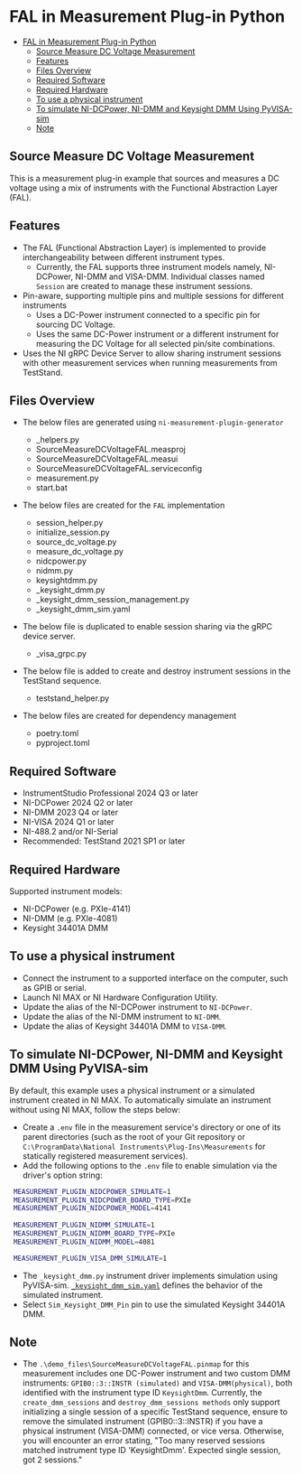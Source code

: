 # FAL in Measurement Plug-in Python

- [FAL in Measurement Plug-in Python](#fal-in-measurement-plug-in-python)
  - [Source Measure DC Voltage Measurement](#source-measure-dc-voltage-measurement)
  - [Features](#features)
  - [Files Overview](#files-overview)
  - [Required Software](#required-software)
  - [Required Hardware](#required-hardware)
  - [To use a physical instrument](#to-use-a-physical-instrument)
  - [To simulate NI-DCPower, NI-DMM and Keysight DMM Using PyVISA-sim](#to-simulate-ni-dcpower-ni-dmm-and-keysight-dmm-using-pyvisa-sim)
  - [Note](#note)

## Source Measure DC Voltage Measurement

This is a measurement plug-in example that sources and measures a DC voltage using a mix of
instruments with the Functional Abstraction Layer (FAL).

## Features

- The FAL (Functional Abstraction Layer) is implemented to provide interchangeability between
  different instrument types.
  - Currently, the FAL supports three instrument models namely, NI-DCPower, NI-DMM and VISA-DMM.
    Individual classes named `Session` are created to manage these instrument sessions.
- Pin-aware, supporting multiple pins and multiple sessions for different instruments
  - Uses a DC-Power instrument connected to a specific pin for sourcing DC Voltage.
  - Uses the same DC-Power instrument or a different instrument for measuring the DC Voltage for all
    selected pin/site combinations.
- Uses the NI gRPC Device Server to allow sharing instrument sessions with other measurement
  services when running measurements from TestStand.

## Files Overview

- The below files are generated using `ni-measurement-plugin-generator`
  - _helpers.py
  - SourceMeasureDCVoltageFAL.measproj
  - SourceMeasureDCVoltageFAL.measui
  - SourceMeasureDCVoltageFAL.serviceconfig
  - measurement.py
  - start.bat

- The below files are created for the `FAL` implementation
  - session_helper.py
  - initialize_session.py
  - source_dc_voltage.py
  - measure_dc_voltage.py
  - nidcpower.py
  - nidmm.py
  - keysightdmm.py
  - _keysight_dmm.py
  - _keysight_dmm_session_management.py
  - _keysight_dmm_sim.yaml

- The below file is duplicated to enable session sharing via the gRPC device server.
  - _visa_grpc.py

- The below file is added to create and destroy instrument sessions in the TestStand sequence.
  - teststand_helper.py

- The below files are created for dependency management
  - poetry.toml
  - pyproject.toml

## Required Software

- InstrumentStudio Professional 2024 Q3 or later
- NI-DCPower 2024 Q2 or later
- NI-DMM 2023 Q4 or later
- NI-VISA 2024 Q1 or later
- NI-488.2 and/or NI-Serial
- Recommended: TestStand 2021 SP1 or later

## Required Hardware

Supported instrument models:

- NI-DCPower (e.g. PXIe-4141)
- NI-DMM (e.g. PXIe-4081)
- Keysight 34401A DMM

## To use a physical instrument

- Connect the instrument to a supported interface on the computer, such as GPIB or serial.
- Launch NI MAX or NI Hardware Configuration Utility.
- Update the alias of the NI-DCPower instrument to `NI-DCPower`.
- Update the alias of the NI-DMM instrument to `NI-DMM`.
- Update the alias of Keysight 34401A DMM to `VISA-DMM`.

## To simulate NI-DCPower, NI-DMM and Keysight DMM Using PyVISA-sim

By default, this example uses a physical instrument or a simulated instrument
created in NI MAX. To automatically simulate an instrument without using NI MAX,
follow the steps below:

- Create a `.env` file in the measurement service's directory or one of its
  parent directories (such as the root of your Git repository or
  `C:\ProgramData\National Instruments\Plug-Ins\Measurements` for statically
  registered measurement services).
- Add the following options to the `.env` file to enable simulation via the
  driver's option string:

 ```bash
  MEASUREMENT_PLUGIN_NIDCPOWER_SIMULATE=1 
  MEASUREMENT_PLUGIN_NIDCPOWER_BOARD_TYPE=PXIe
  MEASUREMENT_PLUGIN_NIDCPOWER_MODEL=4141
  
  MEASUREMENT_PLUGIN_NIDMM_SIMULATE=1
  MEASUREMENT_PLUGIN_NIDMM_BOARD_TYPE=PXIe
  MEASUREMENT_PLUGIN_NIDMM_MODEL=4081

  MEASUREMENT_PLUGIN_VISA_DMM_SIMULATE=1
  ```

- The `_keysight_dmm.py` instrument driver implements simulation using PyVISA-sim.
  [`_keysight_dmm_sim.yaml`](./fal/keysightdmm/_keysight_dmm_sim.yaml) defines the
  behavior of the simulated instrument.
- Select `Sim_Keysight_DMM_Pin` pin to use the simulated Keysight 34401A DMM.

## Note

- The `.\demo_files\SourceMeasureDCVoltageFAL.pinmap` for this measurement includes one DC-Power
  instrument and two custom DMM instruments: `GPIB0::3::INSTR (simulated)` and `VISA-DMM(physical)`,
  both identified with the instrument type ID `KeysightDmm`. Currently, the `create_dmm_sessions`
  and `destroy_dmm_sessions methods` only support initializing a single session of a specific
  TestStand sequence, ensure to remove the simulated instrument (GPIB0::3::INSTR) if you have a
  physical instrument (VISA-DMM) connected, or vice versa. Otherwise, you will encounter an error
  stating, "Too many reserved sessions matched instrument type ID 'KeysightDmm'. Expected single
  session, got 2 sessions."
